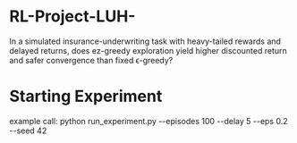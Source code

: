 # RL-Project-LUH-
In a simulated insurance-underwriting task with heavy-tailed rewards and delayed returns, does ez-greedy exploration yield higher discounted return and safer convergence than fixed ϵ-greedy?

# Starting Experiment
example call: python run_experiment.py --episodes 100 --delay 5 --eps 0.2 --seed 42